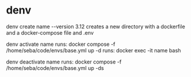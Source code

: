 # denv

denv create name --version 3.12
    creates a new directory with a dockerfile and a docker-compose file and .env

denv activate name
    runs: docker compose -f /home/seba/code/envs/base.yml up -d
    runs: docker exec -it name bash

denv deactivate name
    runs: docker compose -f /home/seba/code/envs/base.yml up -ds
